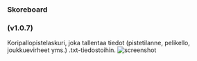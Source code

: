 ### Skoreboard
### (v1.0.7)

Koripallopistelaskuri, joka tallentaa tiedot (pistetilanne, pelikello, joukkuevirheet yms.) .txt-tiedostoihin.
![screenshot](https://imgur.com/A0Njgg2.png)
